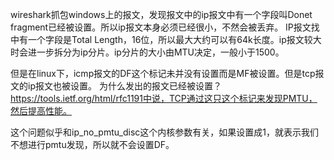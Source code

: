 wireshark抓包windows上的报文，发现报文中的ip报文中有一个字段叫Donet fragment已经被设置。所以ip报文本身必须已经很小，不然会被丢弃。
IP报文找中有一个字段是Total Length，16位，所以最大大约可以有64k长度。ip报文较大时会进一步拆分为ip分片。ip分片的大小由MTU决定，一般小于1500。

但是在linux下，icmp报文的DF这个标记未并没有设置而是MF被设置。但是tcp报文的ip报文也被设置。
为什么发出的报文已经被设置？https://tools.ietf.org/html/rfc1191中说，TCP通过这只这个标记来发现PMTU，然后提高性能。

这个问题似乎和ip_no_pmtu_disc这个内核参数有关，如果设置成1，就表示我们不想进行pmtu发现，所以就不会设置DF。
